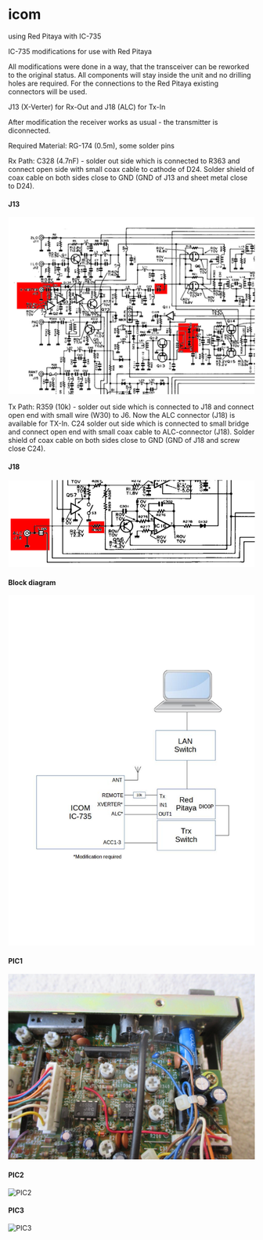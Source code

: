 # icom
using Red Pitaya with IC-735

IC-735 modifications for use with Red Pitaya

All modifications were done in a way, that the transceiver can be 
reworked to the original status. All components will stay inside the 
unit and no drilling holes are required. For the connections to the 
Red Pitaya existing connectors will be used. 

J13 (X-Verter) for Rx-Out and 
J18 (ALC) for Tx-In 

After modification the receiver works as usual - the transmitter is 
diconnected.

Required Material: RG-174 (0.5m), some solder pins 

Rx Path:
C328 (4.7nF) - solder out side which is connected to R363 and connect
open side with small coax cable to cathode of D24. Solder shield of coax
cable on both sides close to GND (GND of J13 and sheet metal close to 
D24).  

#### J13
![J13](pics/J13.jpg)

Tx Path:
R359 (10k) - solder out side which is connected to J18 and 
connect open end with small wire (W30) to J6. Now the ALC connector (J18) 
is available for TX-In. C24 solder out side which is connected to small
bridge and connect open end with small coax cable to ALC-connector (J18).
Solder shield of coax cable on both sides close to GND (GND of J18 and
screw close C24).

#### J18
![J18](pics/J18.jpg)

#### Block diagram
![Block diagram](pics/block.jpg)

#### PIC1
![PIC1](pics/PIC1.JPG)

#### PIC2
![PIC2](pics/PIC2.JPG)

#### PIC3
![PIC3](pics/PIC3.JPG)
